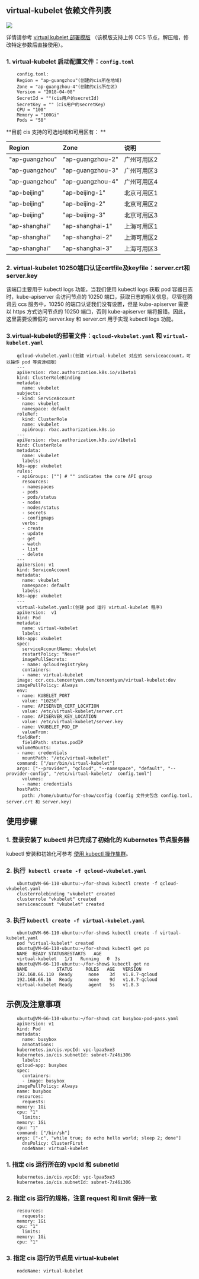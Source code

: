 ## virtual-kubelet 依赖文件列表

![][1]

 详情请参考 [virtual kubelet 部署模版](https://main.qcloudimg.com/raw/bfb0dcd2aeb8c11295887f19fd0ca8a8/virtual%20kubelet%20node.tar.gz) （该模版支持上传 CCS 节点，解压缩，修改特定参数后直接使用）。

### 1. virtual-kubelet 启动配置文件：`config.toml`
```
    config.toml:  
    Region = "ap-guangzhou"(创建的cis所在地域)  
    Zone = "ap-guangzhou-4"(创建的cis所在区)  
    Version = "2018-04-08"  
    SecretId = ""(cis用户的secretId)   
    SecretKey = ""（cis用户的secretKey）  
    CPU = "100"  
    Memory = "100Gi"  
    Pods = "50"  
```
**目前 cis 支持的可选地域和可用区有：  **

|Region|Zone|说明|
|:--|:--|:--|
| "ap-guangzhou" | "ap-guangzhou-2" | 广州可用区2 |
| "ap-guangzhou" | "ap-guangzhou-3" | 广州可用区3 |
| "ap-guangzhou" | "ap-guangzhou-4" | 广州可用区4 |
| "ap-beijing" | "ap-beijing-1" | 北京可用区1 |
| "ap-beijing" | "ap-beijing-2" | 北京可用区2 |
| "ap-beijing" | "ap-beijing-3" | 北京可用区3 |
| "ap-shanghai" | "ap-shanghai-1" | 上海可用区1 |
| "ap-shanghai" | "ap-shanghai-2" | 上海可用区2 |
| "ap-shanghai" | "ap-shanghai-3" | 上海可用区3 |

### 2. virtual-kubelet 10250端口认证certfile及keyfile：server.crt和server.key  
该端口主要用于 kubectl logs 功能，当我们使用 kubectl logs 获取 pod 容器日志时，kube-apiserver 会访问节点的 10250 端口，获取日志的相关信息，尽管在腾讯云 ccs 服务中，10250 的端口认证我们没有设置，但是 kube-apiserver 需要以 https 方式访问节点的 10250 端口，否则 kube-apiserver 端将报错。因此，这里需要设置假的 server.key 和 server.crt 用于实现 kubectl logs 功能。

### 3.virtual-kubelet的部署文件：`qcloud-vkubelet.yaml` 和 `virtual-kubelet.yaml`
```
    qcloud-vkubelet.yaml:(创建 virtual-kubelet 对应的 serviceaccount，可以操作 pod 等资源权限）  
    ---  
    apiVersion: rbac.authorization.k8s.io/v1beta1  
    kind: ClusterRoleBinding  
    metadata:  
      name: vkubelet  
    subjects:  
    - kind: ServiceAccount  
      name: vkubelet  
      namespace: default  
    roleRef:  
      kind: ClusterRole  
      name: vkubelet  
      apiGroup: rbac.authorization.k8s.io  
    ---  
    apiVersion: rbac.authorization.k8s.io/v1beta1  
    kind: ClusterRole  
    metadata:  
      name: vkubelet  
      labels:  
    k8s-app: vkubelet  
    rules:  
    - apiGroups: [""] # "" indicates the core API group  
      resources:  
      - namespaces  
      - pods  
      - pods/status  
      - nodes  
      - nodes/status  
      - secrets  
      - configmaps  
      verbs:  
      - create  
      - update  
      - get  
      - watch  
      - list  
      - delete  
    ---  
    apiVersion: v1  
    kind: ServiceAccount  
    metadata:  
      name: vkubelet  
      namespace: default  
      labels:  
    k8s-app: vkubelet  
    ---
    virtual-kubelet.yaml:(创建 pod 运行 virtual-kubelet 程序)  
    apiVersion:  v1  
    kind: Pod  
    metadata:  
      name: virtual-kubelet  
      labels:  
    k8s-app: vkubelet  
    spec:  
      serviceAccountName: vkubelet  
      restartPolicy: "Never"  
      imagePullSecrets:  
      - name: qcloudregistrykey  
      containers:  
      - name: virtual-kubelet  
    image: ccr.ccs.tencentyun.com/tencentyun/virtual-kubelet:dev  
    imagePullPolicy: Always  
    env:  
    - name: KUBELET_PORT  
      value: "10250"  
    - name: APISERVER_CERT_LOCATION  
      value: /etc/virtual-kubelet/server.crt  
    - name: APISERVER_KEY_LOCATION  
      value: /etc/virtual-kubelet/server.key  
    - name: VKUBELET_POD_IP  
      valueFrom:  
    fieldRef:  
      fieldPath: status.podIP  
    volumeMounts:  
    - name: credentials  
      mountPath: "/etc/virtual-kubelet"  
    command: ["/usr/bin/virtual-kubelet"]  
    args: ["--provider", "qcloud", "--namespace", "default", "--provider-config", "/etc/virtual-kubelet/  config.toml"]  
      volumes:  
      - name: credentials
    hostPath:
      path: /home/ubuntu/for-show/config (config 文件夹包含 config.toml, server.crt 和 server.key)
```

## 使用步骤
### 1. 登录安装了 kubectl 并已完成了初始化的 Kubernetes 节点服务器
kubectl 安装和初始化可参考 [使用 kubectl 操作集群](https://cloud.tencent.com/document/product/457/8438)。

### 2. 执行` kubectl create -f qcloud-vkubelet.yaml`
```
    ubuntu@VM-66-110-ubuntu:~/for-show$ kubectl create -f qcloud-vkubelet.yaml  
    clusterrolebinding "vkubelet" created  
    clusterrole "vkubelet" created  
    serviceaccount "vkubelet" created  
```

### 3. 执行 `kubectl create -f virtual-kubelet.yaml`
```
    ubuntu@VM-66-110-ubuntu:~/for-show$ kubectl create -f virtual-kubelet.yaml  
    pod "virtual-kubelet" created  
    ubuntu@VM-66-110-ubuntu:~/for-show$ kubectl get po  
    NAME  READY STATUSRESTARTS   AGE  
    virtual-kubelet   1/1   Running   0  3s  
    ubuntu@VM-66-110-ubuntu:~/for-show$ kubectl get no
    NAME           STATUS     ROLES   AGE   VERSION  
    192.168.66.110  Ready      none    3d   v1.8.7-qcloud  
    192.168.66.16   Ready      none    9d   v1.8.7-qcloud  
    virtual-kubelet Ready      agent   5s   v1.8.3  
```

## 示例及注意事项
```
    ubuntu@VM-66-110-ubuntu:~/for-show$ cat busybox-pod-pass.yaml
    apiVersion: v1
    kind: Pod
    metadata:
      name: busybox
      annotations:
    kubernetes.io/cis.vpcId: vpc-lpaa5xe3
    kubernetes.io/cis.subnetId: subnet-7z46i306
      labels:
    qcloud-app: busybox
    spec:
      containers:
      - image: busybox
    imagePullPolicy: Always
    name: busybox
    resources:
      requests:
    memory: 1Gi
    cpu: "1"
      limits:
    memory: 1Gi
    cpu: "1"
    command: ["/bin/sh"]
    args: ["-c", "while true; do echo hello world; sleep 2; done"]
      dnsPolicy: ClusterFirst
      nodeName: virtual-kubelet  
```

### 1. 指定 cis 运行所在的 vpcId 和 subnetId
```
    kubernetes.io/cis.vpcId: vpc-lpaa5xe3
    kubernetes.io/cis.subnetId: subnet-7z46i306  
```

### 2. 指定 cis 运行的规格，注意 request 和 limit 保持一致
```
    resources:
      requests:
    memory: 1Gi
    cpu: "1"
      limits:
    memory: 1Gi
    cpu: "1"  
```

### 3. 指定 cis 运行的节点是 virtual-kubelet
```
    nodeName: virtual-kubelet
```  

[1]:https://main.qcloudimg.com/raw/482b5bdebd58cc6940f1374dc790b3c2.png
[1]:https://main.qcloudimg.com/raw/482b5bdebd58cc6940f1374dc790b3c2.png
